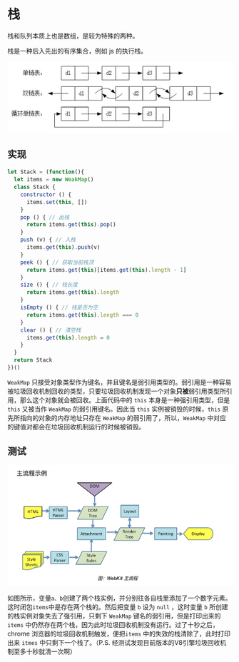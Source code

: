 # 栈

栈和队列本质上也是数组，是较为特殊的两种。

栈是一种后入先出的有序集合，例如 js 的执行栈。

![](../../.gitbook/assets/image%20%28116%29.png)

## 实现

```javascript
let Stack = (function(){
  let items = new WeakMap()
  class Stack {
    constructor () {
      items.set(this, [])
    }
    pop () { // 出栈
      return items.get(this).pop()
    }
    push (v) { // 入栈
      items.get(this).push(v)
    }
    peek () { // 获取当前栈顶
      return items.get(this)[items.get(this).length - 1]
    }
    size () { // 栈长度
      return items.get(this).length
    }
    isEmpty () { // 栈是否为空
      return items.get(this).length === 0
    }
    clear () { // 清空栈
      items.get(this).length = 0
    }
  }
  return Stack
})()

```

`WeakMap` 只接受对象类型作为键名，并且键名是弱引用类型的。弱引用是一种容易被垃圾回收机制回收的类型，只要垃圾回收机制发现一个对象**只被**弱引用类型所引用，那么这个对象就会被回收。上面代码中的 `this` 本身是一种强引用类型，但是 `this` 又被当作 `WeakMap` 的弱引用键名。因此当 `this` 实例被销毁的时候，`this` 原先所指向的对象的内存地址只存在 `WeakMap` 的弱引用了，所以，`WeakMap` 中对应的键值对都会在垃圾回收机制运行的时候被销毁。

## 测试

![](../../.gitbook/assets/image%20%2834%29.png)

如图所示，变量`a、b`创建了两个栈实例，并分别往各自栈里添加了一个数字元素。这时闭包`items`中是存在两个栈的。然后把变量 `b` 设为 `null` ，这时变量 `b` 所创建的栈实例对象失去了强引用，只剩下 `WeakMap` 键名的弱引用，但是打印出来的`items` 中仍然存在两个栈，因为此时垃圾回收机制没有运行。过了十秒之后，chrome 浏览器的垃圾回收机制触发，便把`items` 中的失效的栈清除了，此时打印出来 `itmes` 中只剩下一个栈了。（P.S. 经测试发现目前版本的V8引擎垃圾回收机制至多十秒就清一次啊）  


